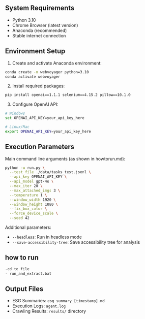 ## System Requirements

- Python 3.10
- Chrome Browser (latest version)
- Anaconda (recommended)
- Stable internet connection

## Environment Setup

1. Create and activate Anaconda environment:
```bash
conda create -n webvoyager python=3.10
conda activate webvoyager
```

2. Install required packages:
```bash
pip install openai==1.1.1 selenium==4.15.2 pillow==10.1.0
```

3. Configure OpenAI API:
```bash
# Windows
set OPENAI_API_KEY=your_api_key_here

# Linux/Mac
export OPENAI_API_KEY=your_api_key_here
```

## Execution Parameters

Main command line arguments (as shown in howtorun.md):
```bash
python -u run.py \
  --test_file ./data/tasks_test.jsonl \
  --api_key OPENAI_API_KEY \
  --api_model gpt-4o \
  --max_iter 20 \
  --max_attached_imgs 3 \
  --temperature 1 \
  --window_width 1920 \
  --window_height 1080 \
  --fix_box_color \
  --force_device_scale \
  --seed 42
```

Additional parameters:
- `--headless`: Run in headless mode
- `--save-accessibility-tree`: Save accessibility tree for analysis

## how to run

```bash
-cd to file
- run_and_extract.bat
```

## Output Files

- ESG Summaries: `esg_summary_[timestamp].md`
- Execution Logs: `agent.log`
- Crawling Results: `results/` directory 